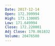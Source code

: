 ```yaml
---
Date: 2017-12-14
Open: 172.399994
High: 173.130005
Low: 171.649994
Close: 172.220001
Adj Close: 170.861832
Volume: 20476500
---
```

